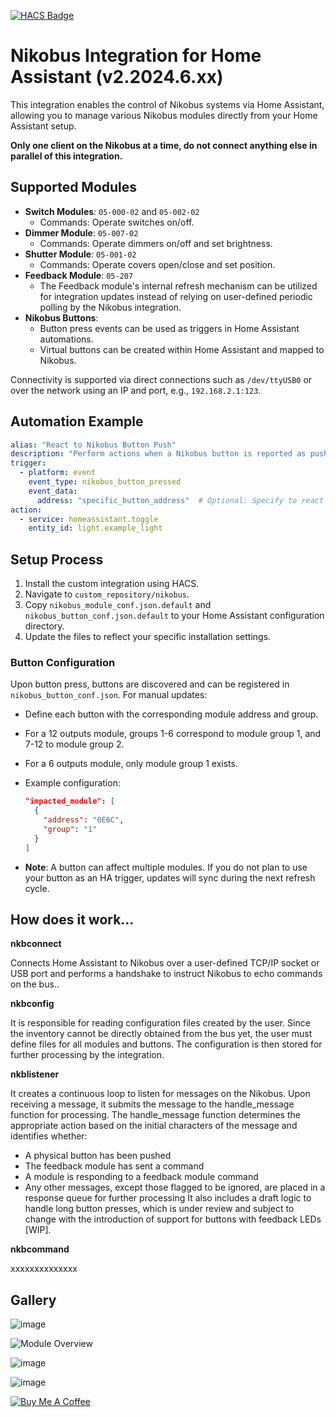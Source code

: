 
[![HACS Badge](https://img.shields.io/badge/HACS-Default-orange.svg?style=for-the-badge)](https://github.com/custom-components/hacs)

# Nikobus Integration for Home Assistant (v2.2024.6.xx)

This integration enables the control of Nikobus systems via Home Assistant, allowing you to manage various Nikobus modules directly from your Home Assistant setup.

**Only one client on the Nikobus at a time, do not connect anything else in parallel of this integration.**

## Supported Modules

- **Switch Modules**: `05-000-02` and `05-002-02`
  - Commands: Operate switches on/off.
- **Dimmer Module**: `05-007-02`
  - Commands: Operate dimmers on/off and set brightness.
- **Shutter Module**: `05-001-02`
  - Commands: Operate covers open/close and set position.
- **Feedback Module**: `05-207`
  - The Feedback module's internal refresh mechanism can be utilized for integration updates instead of relying on user-defined periodic polling by the Nikobus integration.
- **Nikobus Buttons**:
  - Button press events can be used as triggers in Home Assistant automations.
  - Virtual buttons can be created within Home Assistant and mapped to Nikobus.

Connectivity is supported via direct connections such as `/dev/ttyUSB0` or over the network using an IP and port, e.g., `192.168.2.1:123`.

## Automation Example

```yaml
alias: "React to Nikobus Button Push"
description: "Perform actions when a Nikobus button is reported as pushed."
trigger:
  - platform: event
    event_type: nikobus_button_pressed
    event_data:
      address: "specific_button_address"  # Optional: Specify to react to a specific button
action:
  - service: homeassistant.toggle
    entity_id: light.example_light
```

## Setup Process

1. Install the custom integration using HACS.
2. Navigate to `custom_repository/nikobus`.
3. Copy `nikobus_module_conf.json.default` and `nikobus_button_conf.json.default` to your Home Assistant configuration directory.
4. Update the files to reflect your specific installation settings.

### Button Configuration

Upon button press, buttons are discovered and can be registered in `nikobus_button_conf.json`. For manual updates:

- Define each button with the corresponding module address and group.
- For a 12 outputs module, groups 1-6 correspond to module group 1, and 7-12 to module group 2.
- For a 6 outputs module, only module group 1 exists.
- Example configuration:

  ```json
  "impacted_module": [
    {
      "address": "0E6C",
      "group": "1"
    }
  ]
  ```

- **Note**: A button can affect multiple modules. If you do not plan to use your button as an HA trigger, updates will sync during the next refresh cycle.

## How does it work... 

**nkbconnect**

Connects Home Assistant to Nikobus over a user-defined TCP/IP socket or USB port and performs a handshake to instruct Nikobus to echo commands on the bus..

**nkbconfig** 

It is responsible for reading configuration files created by the user. Since the inventory cannot be directly obtained from the bus yet, the user must define files for all modules and buttons. The configuration is then stored for further processing by the integration.

**nkblistener** 

It creates a continuous loop to listen for messages on the Nikobus.
Upon receiving a message, it submits the message to the handle_message function for processing.
The handle_message function determines the appropriate action based on the initial characters of the message and identifies whether:
- A physical button has been pushed
- The feedback module has sent a command
- A module is responding to a feedback module command
- Any other messages, except those flagged to be ignored, are placed in a response queue for further processing
It also includes a draft logic to handle long button presses, which is under review and subject to change with the introduction of support for buttons with feedback LEDs [WIP].

**nkbcommand**

xxxxxxxxxxxxxx


## Gallery

![image](https://github.com/fdebrus/Nikobus-HA/assets/33791533/b4c98775-eecf-4902-a413-889cc4ba9456)

![Module Overview](https://github.com/fdebrus/Nikobus-HA/assets/33791533/4eb7a4e5-0789-45c0-bd80-1c8af84d6bd0)

![image](https://github.com/fdebrus/Nikobus-HA/assets/33791533/10fdd3a6-06a5-41d5-acd2-994730882b0c)

![image](https://github.com/fdebrus/Nikobus-HA/assets/33791533/0678ba24-e7ba-433f-92d9-076bffccc279)



<a href="https://buymeacoffee.com/fdebrus" target="_blank"><img src="https://www.buymeacoffee.com/assets/img/custom_images/black_img.png" alt="Buy Me A Coffee" style="height: auto !important;width: auto !important;" ></a><br>

